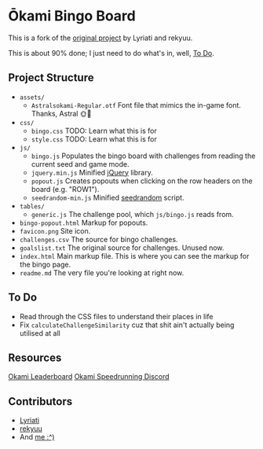 # Ōkami Bingo Board

This is a fork of the [original project](https://github.com/Lyriati/okami-1/tree/gh-pages) by Lyriati and rekyuu.

This is about 90% done; I just need to do what's in, well, [To Do](#to-do).

## Project Structure

- `assets/`
    - `Astralsokami-Regular.otf` Font file that mimics the in-game font. Thanks, Astral 🌞👑
- `css/`
    - `bingo.css` TODO: Learn what this is for
    - `style.css` TODO: Learn what this is for
- `js/`
    - `bingo.js` Populates the bingo board with challenges from reading the current seed and game mode.
    - `jquery.min.js` Minified [jQuery](https://jquery.com/) library.
    - `popout.js` Creates popouts when clicking on the row headers on the board (e.g. "ROW1").
    - `seedrandom-min.js` Minified [seedrandom](https://github.com/davidbau/seedrandom) script.
- `tables/`
    - `generic.js` The challenge pool, which `js/bingo.js` reads from.
- `bingo-popout.html` Markup for popouts.
- `favicon.png` Site icon.
- `challenges.csv` The source for bingo challenges.
- `goalslist.txt` The original source for challenges. Unused now.
- `index.html` Main markup file. This is where you can see the markup for the bingo page.
- `readme.md` The very file you're looking at right now.

## To Do

- Read through the CSS files to understand their places in life
- Fix `calculateChallengeSimilarity` cuz that shit ain't actually being utilised at all

## Resources

[Okami Leaderboard](https://www.speedrun.com/Okami)
[Okami Speedrunning Discord](https://discord.gg/AQNKmMu)

## Contributors

* [Lyriati](https://www.twitch.tv/lyriati)
* [rekyuu](https://www.twitch.tv/rekyuus)
* And [me :^)](https://www.github.com/zysim)

